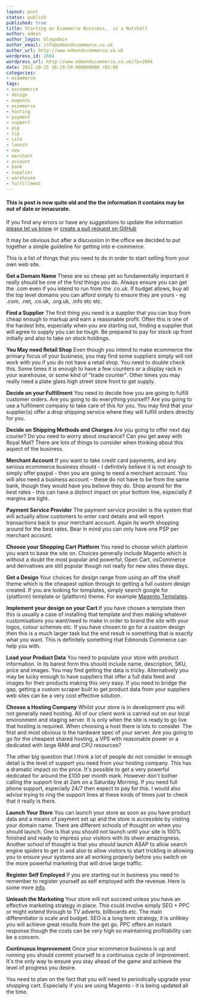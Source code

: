 ```yaml
---
layout: post
status: publish
published: true
title: Starting an Ecommerce Business,  in a Nutshell
author: admin
author_login: blogadmin
author_email: info@edmondscommerce.co.uk
author_url: http://www.edmondscommerce.co.uk
wordpress_id: 2694
wordpress_url: http://www.edmondscommerce.co.uk/?p=2694
date: 2011-10-25 16:19:59.000000000 +01:00
categories:
- ecommerce
tags:
- oscommerce
- design
- magento
- ecommerce
- hosting
- payment
- support
- psp
- tip
- site
- launch
- new
- merchant
- account
- bank
- supplier
- warehouse
- fulfillment
---
```

<div class="oldpost"><h4>This is post is now quite old and the the information it contains may be out of date or innacurate.</h4>
<p>
If you find any errors or have any suggestions to update the information <a href="http://edmondscommerce.github.io/contact-us/index.html">please let us know</a>
or <a href="https://github.com/edmondscommerce/edmondscommerce.github.io">create a pull request on GitHub</a>
</p>
</div>
It may be obvious but after a discussion in the office we decided to put together a simple guideline for getting into e-commerce.

This is a list of things that you need to do in order to start selling from your own web site.

<b>Get a Domain Name</b>
These are so cheap yet so fundamentally important it really should be one of the first things you do. Always ensure you can get the .com even if you intend to run from the .co.uk. If budget allows, buy all the top level domains you can afford simply to ensure they are yours - eg .com, .net, .co.uk, .org.uk, .info etc etc.

<b>Find a Supplier</b>
The first thing you need is a supplier that you can buy from cheap enough to markup and earn a reasonable profit. Often this is one of the hardest bits, especially when you are starting out, finding a supplier that will agree to supply you can be tough. Be prepared to pay for stock up front initially and also to take on stock holdings.

<b>You May need Retail Shop</b>
Even though you intend to make ecommerce the primary focus of your business, you may find some suppliers simply will not work with you if you do not have a retail shop. You need to double check this. Some times it is enough to have a few counters or a display rack in your warehouse, or some kind of "trade counter". Other times you may really need a plate glass high street store front to get supply.

<b>Decide on your Fulfillment</b>
You need to decide how you are going to fulfill customer orders. Are you going to do everything yourself? Are you going to use a fulfilment company to take care of this for you. You may find that your supplier(s) offer a drop shipping service where they will fulfill orders directly for you.

<b>Decide on Shipping Methods and Charges</b>
Are you going to offer next day courier? Do you need to worry about insurance? Can you get away with Royal Mail? There are lots of things to consider when thinking about this aspect of the business.

<b>Merchant Account</b>
If you want to take credit card payments, and any serious ecommerce business should - I definitely believe it is not enough to simply offer paypal - then you are going to need a merchant account. You will also need a business account - these do not have to be from the same bank, though they would have you believe they do. Shop around for the best rates - this can have a distinct impact on your bottom line, especially if margins are tight.

<b>Payment Service Provider</b>
The payment service provider is the system that will actually allow customers to enter card details and will report transactions back to your merchant account. Again its worth shopping around for the best rates. Bear in mind you can only have one PSP per merchant account.

<b>Choose your Shopping Cart Platform</b>
You need to choose which platform you want to base the site on. Choices generally include Magento which is without a doubt the most popular and powerful, Open Cart, osCommerce and derivatives are still popular though not really for new sites these days.

<b>Get a Design</b>
Your choices for design range from using an off the shelf theme which is the cheapest option through to getting a full custom design created. If you are looking for templates, simply search google for {platform} template or {platform} theme. For example <a href="http://www.google.co.uk/search?gcx=c&sourceid=chrome&client=ubuntu&channel=cs&ie=UTF-8&q=magento+templates">Magento Templates</a>.

<b>Implement your design on your Cart</b>
If you have chosen a template then this is usually a case of installing that template and then making whatever customisations you want/need to make in order to brand the site with your logos, colour schemes etc. If you have chosen to go for a custom design then this is a much larger task but the end result is something that is exactly what you want. This is definitely something that Edmonds Commerce can help you with.

<b>Load your Product Data</b>
You need to populate your store with product information. In its barest form this should include name, description, SKU, price and images. You may find getting the data is tricky. Alternatively you may be lucky enough to have suppliers that offer a full data feed and images for their products making this very easy. If you need to bridge the gap, getting a custom scraper built to get product data from your suppliers web sites can be a very cost effective solution.

<b>Choose a Hosting Company</b>
Whilst your store is in development you will not generally need hosting. All of our client work is carried out on our local environment and staging server. It is only when the site is ready to go live that hosting is required. When choosing a host there is lots to consider. The first and most obvious is the hardware spec of your server. Are you going to go for the cheapest shared hosting, a VPS with reasonable power or a dedicated with large RAM and CPU resources?

The other big question that I think a lot of people do not consider in enough detail is the level of support you need from your hosting company. This has a dramatic impact on the price. It's possible to get a very powerful dedicated for around the £100 per month mark. However don't bother calling the support line at 2am on a Saturday Morning. If you need full phone support, especially 24/7 then expect to pay for this. I would also advise trying to ring the support lines at these kinds of times just to check that it really is there.

<b>Launch Your Store</b>
You can launch your store as soon as you have product data and a means of payment set up and the store is accessible by visiting your domain name. There are different schools of thought on when you should launch. One is that you should not launch until your site is 100% finished and ready to impress your visitors with its sheer amazingness. Another school of thought is that you should launch ASAP to allow search engine spiders to get in and also to allow visitors to start trickling in allowing you to ensure your systems are all working properly before you switch on the more powerful marketing that will drive large traffic. 

<b>Register Self Employed</b>
If you are starting out in business you need to remember to register yourself as self employed with the revenue. Here is some more <a href="http://www.hmrc.gov.uk/selfemployed/register-selfemp.htm">info</a>.

<b>Unleash the Marketing</b>
Your store will not succeed unless you have an effective marketing strategy in place. This could involve simply SEO + PPC or might extend through to TV adverts, billboards etc. The main differentiator is scale and budget. SEO is a long term strategy, it is unlikley you will achieve great results from the get go. PPC offers an instant response though the costs can be very high so maintaining profitability can be a concern.

<b>Continuous Improvement</b>
Once your ecommerce business is up and running you should commit yourself to a continuous cycle of improvement. It's the only way to ensure you stay ahead of the game and achieve the level of progress you desire.

You need to plan on the fact that you will need to periodically upgrade your shopping cart. Especially if you are using Magento - it is being updated all the time. 
